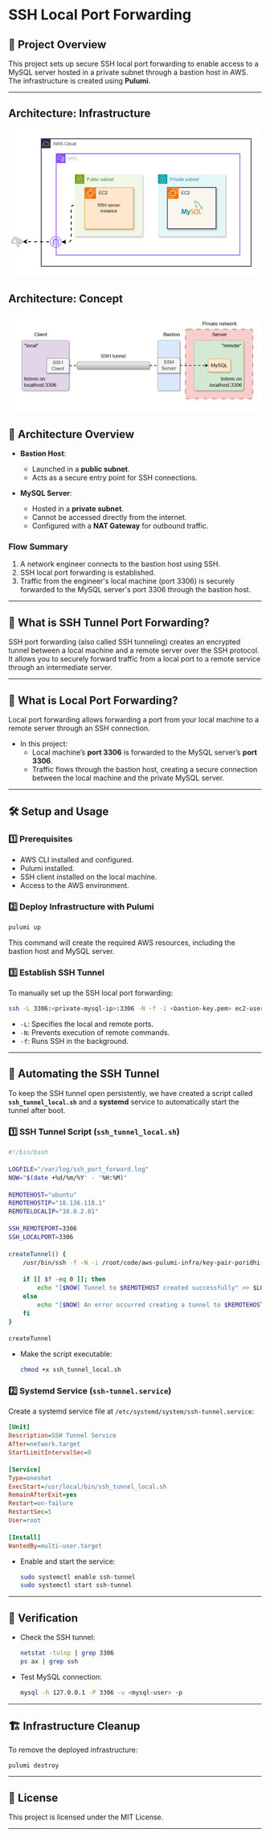# SSH Local Port Forwarding 

## 📌 **Project Overview**
This project sets up secure SSH local port forwarding to enable access to a MySQL server hosted in a private subnet through a bastion host in AWS. The infrastructure is created using **Pulumi**.

---

## Architecture: Infrastructure 
![Project Architecture](./SSH_LOCAL_PORT.png)

## Architecture: Concept
![Project Architecture](./SSH_LOCAL_PORT2.png)

## 🚀 **Architecture Overview**
- **Bastion Host**:
  - Launched in a **public subnet**.
  - Acts as a secure entry point for SSH connections.

- **MySQL Server**:
  - Hosted in a **private subnet**.
  - Cannot be accessed directly from the internet.
  - Configured with a **NAT Gateway** for outbound traffic.

### **Flow Summary**
1. A network engineer connects to the bastion host using SSH.
2. SSH local port forwarding is established.
3. Traffic from the engineer's local machine (port 3306) is securely forwarded to the MySQL server's port 3306 through the bastion host.

---

## 🔎 **What is SSH Tunnel Port Forwarding?**
SSH port forwarding (also called SSH tunneling) creates an encrypted tunnel between a local machine and a remote server over the SSH protocol. It allows you to securely forward traffic from a local port to a remote service through an intermediate server.

---

## 🔎 **What is Local Port Forwarding?**
Local port forwarding allows forwarding a port from your local machine to a remote server through an SSH connection.
- In this project:
  - Local machine’s **port 3306** is forwarded to the MySQL server’s **port 3306**.
  - Traffic flows through the bastion host, creating a secure connection between the local machine and the private MySQL server.

---

## 🛠 **Setup and Usage**

### **1️⃣ Prerequisites**
- AWS CLI installed and configured.
- Pulumi installed.
- SSH client installed on the local machine.
- Access to the AWS environment.

### **2️⃣ Deploy Infrastructure with Pulumi**
```sh
pulumi up
```
This command will create the required AWS resources, including the bastion host and MySQL server.

### **3️⃣ Establish SSH Tunnel**
To manually set up the SSH local port forwarding:
```sh
ssh -L 3306:<private-mysql-ip>:3306 -N -f -i <bastion-key.pem> ec2-user@<bastion-host-ip>
```
- `-L`: Specifies the local and remote ports.
- `-N`: Prevents execution of remote commands.
- `-f`: Runs SSH in the background.

---

## 📜 **Automating the SSH Tunnel**
To keep the SSH tunnel open persistently, we have created a script called **`ssh_tunnel_local.sh`** and a **systemd** service to automatically start the tunnel after boot.

### **1️⃣ SSH Tunnel Script (`ssh_tunnel_local.sh`)**
```sh
#!/bin/bash

LOGFILE="/var/log/ssh_port_forward.log"
NOW="$(date +%d/%m/%Y' - '%H:%M)" 

REMOTEHOST="ubuntu"
REMOTEHOSTIP="18.136.118.1"
REMOTELOCALIP="10.0.2.81"

SSH_REMOTEPORT=3306
SSH_LOCALPORT=3306

createTunnel() {
    /usr/bin/ssh -f -N -i /root/code/aws-pulumi-infra/key-pair-poridhi-poc.pem -L $SSH_LOCALPORT:$REMOTELOCALIP:$SSH_REMOTEPORT $REMOTEHOST@$REMOTEHOSTIP
    
    if [[ $? -eq 0 ]]; then
        echo "[$NOW] Tunnel to $REMOTEHOST created successfully" >> $LOGFILE
    else
        echo "[$NOW] An error occurred creating a tunnel to $REMOTEHOST. RC was $?" >> $LOGFILE
    fi
}

createTunnel
```
- Make the script executable:
  ```sh
  chmod +x ssh_tunnel_local.sh
  ```

### **2️⃣ Systemd Service (`ssh-tunnel.service`)**
Create a systemd service file at `/etc/systemd/system/ssh-tunnel.service`:
```ini
[Unit]
Description=SSH Tunnel Service
After=network.target
StartLimitIntervalSec=0

[Service]
Type=oneshot
ExecStart=/usr/local/bin/ssh_tunnel_local.sh
RemainAfterExit=yes
Restart=on-failure
RestartSec=5
User=root

[Install]
WantedBy=multi-user.target
```
- Enable and start the service:
  ```sh
  sudo systemctl enable ssh-tunnel
  sudo systemctl start ssh-tunnel
  ```

---

## 🎯 **Verification**
- Check the SSH tunnel:
  ```sh
  netstat -tulnp | grep 3306
  ps ax | grep ssh
  ```
- Test MySQL connection:
  ```sh
  mysql -h 127.0.0.1 -P 3306 -u <mysql-user> -p
  ```

---

## 🏗 **Infrastructure Cleanup**
To remove the deployed infrastructure:
```sh
pulumi destroy
```

---

## 📄 **License**
This project is licensed under the MIT License.

---






